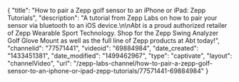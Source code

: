 {
    "title": "How to pair a Zepp golf sensor to an iPhone or iPad: Zepp Tutorials",
    "description": "A tutorial from Zepp Labs on how to pair your sensor via bluetooth to an iOS device.\n\nAbt is a proud authorized retailer of Zepp Wearable Sport Technology. Shop for the Zepp Swing Analyzer Golf Glove Mount as well as the full line of Zepp products at Abt today!",
    "channelid": "77571441",
    "videoid": "69884984",
    "date_created": "1433451381",
    "date_modified": "1499462967",
    "type": "captivate",
    "layout": "channelVideo",
    "url": "\/zepp-labs-channel\/how-to-pair-a-zepp-golf-sensor-to-an-iphone-or-ipad-zepp-tutorials\/77571441-69884984"
}